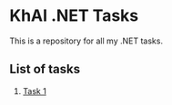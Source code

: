 ﻿# KhAI .NET Tasks

This is a repository for all my .NET tasks.

## List of tasks

1. [Task 1](Task1)